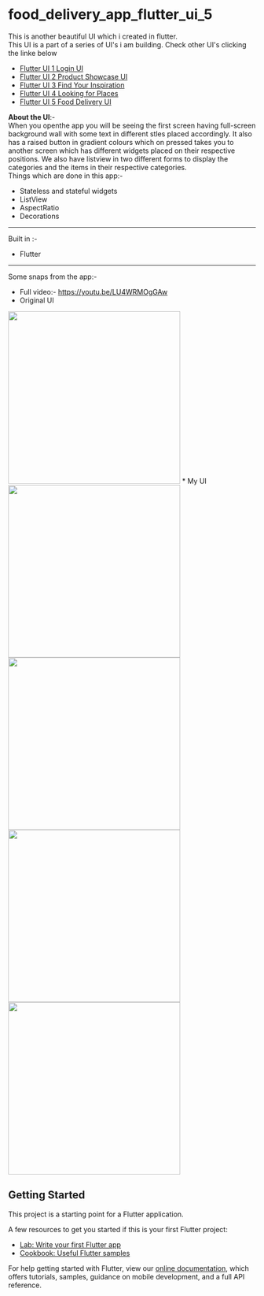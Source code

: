 # food_delivery_app_flutter_ui_5

This is another beautiful UI which i created in flutter.<br>This UI is a part of a series of UI's i am building. Check other UI's clicking the linke below
* [Flutter UI 1 Login UI](https://github.com/harshkumarkhatri/Flutter-UI-1-Login-UI)
* [Flutter UI 2 Product Showcase UI](https://github.com/harshkumarkhatri/Product-Showcase-UI-Flutter)
* [Flutter UI 3 Find Your Inspiration](https://github.com/harshkumarkhatri/Flutter-UI-3-Find-your-inspiration)
* [Flutter UI 4 Looking for Places](https://github.com/harshkumarkhatri/Flutter-UI-4-Looking-for-Places)
* [Flutter UI 5 Food Delivery UI](https://github.com/harshkumarkhatri/Flutter-UI-5-Food-delivery-app)

**About the UI**:-<br>
When you openthe app you will be seeing the first screen having full-screen background wall with some text in different stles placed accordingly. It also has a raised button in gradient colours which on pressed takes you to another screen which has different widgets placed on their respective positions. We also have listview in two different forms to display the categories and the items in their respective categories.
<br>
Things which are done in this app:-
* Stateless and stateful widgets
* ListView
* AspectRatio
* Decorations

___
Built in :-
* Flutter

___
Some snaps from the app:-
* Full video:- https://youtu.be/LU4WRMOgGAw <br>
* Original UI<br>
<img src="https://res.cloudinary.com/harshkumarkhatri/image/upload/v1596296678/readme%20images/flutter%20ui%205%20food%20delivery%20app/Screenshot_from_2020-08-01_18-58-01_gzrzhn.png" height=350>
* My UI<br>
<img src="https://res.cloudinary.com/harshkumarkhatri/image/upload/v1596296591/readme%20images/flutter%20ui%205%20food%20delivery%20app/Screenshot_from_2020-08-01_21-10-33_wyahoj.png" height=350>
<img src="https://res.cloudinary.com/harshkumarkhatri/image/upload/v1596296590/readme%20images/flutter%20ui%205%20food%20delivery%20app/Screenshot_from_2020-08-01_21-10-48_fnr5dm.png" height=350>
<img src="https://res.cloudinary.com/harshkumarkhatri/image/upload/v1596296590/readme%20images/flutter%20ui%205%20food%20delivery%20app/Screenshot_from_2020-08-01_21-11-00_daetrh.png" height=350>
<img src="https://res.cloudinary.com/harshkumarkhatri/image/upload/v1596296591/readme%20images/flutter%20ui%205%20food%20delivery%20app/Screenshot_from_2020-08-01_21-11-13_gi6th9.png" height=350>

## Getting Started

This project is a starting point for a Flutter application.

A few resources to get you started if this is your first Flutter project:

- [Lab: Write your first Flutter app](https://flutter.dev/docs/get-started/codelab)
- [Cookbook: Useful Flutter samples](https://flutter.dev/docs/cookbook)

For help getting started with Flutter, view our
[online documentation](https://flutter.dev/docs), which offers tutorials,
samples, guidance on mobile development, and a full API reference.
